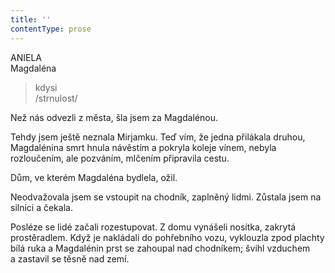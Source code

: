 ```yaml
---
title: ''
contentType: prose
---
```


ANIELA  
Magdaléna

> kdysi  
> /strnulost/

Než nás odvezli z města, šla jsem za Magdalénou.

Tehdy jsem ještě neznala Mirjamku. Teď vím, že jedna přilákala druhou, Magdalénina smrt hnula návěstím a pokryla koleje vínem, nebyla rozloučením, ale pozváním, mlčením připravila cestu.

Dům, ve kterém Magdaléna bydlela, ožil.

Neodvažovala jsem se vstoupit na chodník, zaplněný lidmi. Zůstala jsem na silnici a čekala.

Posléze se lidé začali rozestupovat. Z domu vynášeli nosítka, zakrytá prostěradlem. Když je nakládali do pohřebního vozu, vyklouzla zpod plachty bílá ruka a Magdalénin prst se zahoupal nad chodníkem; švihl vzduchem a zastavil se těsně nad zemí.

